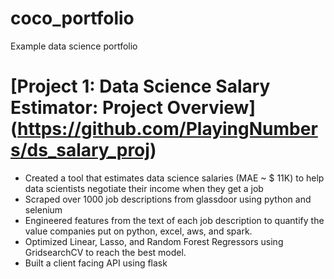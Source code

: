 # coco_portfolio
Example data science portfolio

# [Project 1: Data Science Salary Estimator: Project Overview] (https://github.com/PlayingNumbers/ds_salary_proj)
* Created a tool that estimates data science salaries (MAE ~ $ 11K) to help data scientists negotiate their income when they get a job
* Scraped over 1000 job descriptions from glassdoor using python and selenium
* Engineered features from the text of each job description to quantify the value companies put on python, excel, aws, and spark. 
* Optimized Linear, Lasso, and Random Forest Regressors using GridsearchCV to reach the best model. 
* Built a client facing API using flask 

